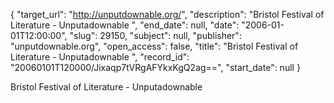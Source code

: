 {
  "target_url": "http://unputdownable.org/", 
  "description": "Bristol Festival of Literature - Unputadownable ", 
  "end_date": null, 
  "date": "2006-01-01T12:00:00", 
  "slug": 29150, 
  "subject": null, 
  "publisher": "unputdownable.org", 
  "open_access": false, 
  "title": "Bristol Festival of Literature - Unputadownable ", 
  "record_id": "20060101T120000/Jixaqp7tVRgAFYkxKgQ2ag==", 
  "start_date": null
}

Bristol Festival of Literature - Unputadownable 